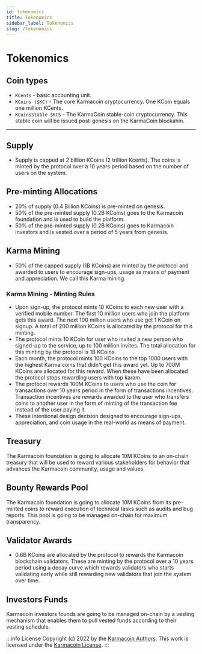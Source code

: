 ```yaml
---
id: tokenomics
title: Tokenomics
sidebar_label: Tokenomics
slug: /tokenomics
---
```


# Tokenomics

## Coin types
- `KCents` - basic accounting unit.
- `KCoins ($KC)` - The core Karmacoin cryptocurrency. One KCoin equals one million KCents.
- `KCoinsStable $KCS` - The KarmaCoin stable-coin cryptocurrency. This stable coin will be issued post-genesis on the KarmaCoin blockahin.
---

## Supply
- Supply is capped at 2 billion KCoins (2 trillion Kcents). The coins is minted by the protocol over a 10 years period based on the number of users on the system.

## Pre-minting Allocations
- 20% of supply (0.4 Billion KCoins) is pre-minted on genesis.
- 50% of the pre-minted supply (0.2B KCoins) goes to the Karmacoin foundation and is used to build the platform.
- 50% of the pre-minted supply (0.2B KCoins) goes to Karmacoin investors and is vested over a period of 5 years from genesis.

## Karma Mining

- 50% of the capped supply (1B KCoins) are minted by the protocol and awarded to users to encourage sign-ups, usage as means of payment and appreciation. We call this Karma mining.

### Karma Mining - Minting Rules
- Upon sign-up, the protocol mints 10 KCoins to each new user with a verified mobile number. The first 10 million users who join the platform gets this award. The next 100 million users who use get 1 KCoin on signup. A total of 200 million KCoins is allocated by the protocol for this minting.
- The protocol mints 10 KCoin for user who invited a new person who signed-up to the service, up to 100 million invites. 
The total allocation for this minting by the protocol is 1B KCoins.
- Each month, the protocol mints 100 KCoins to the top 1000 users with the highest Karma coins that didn't get this award yet. Up to 700M KCoins are allocated for this reward. When these have been allocated the protocol stops rewarding users with top karam.
- The protocol rewards 100M KCoins to users who use the coin for transactions over 10 years period in the form of transactions incentives. Transaction incentives are rewards awarded to the user who transfers coins to another user in the form of minting of the transaction fee instead of the user paying it.
- These intentional design decision designed to encourage sign-ups, appreciation, and coin usage in the real-world as means of payment. 

## Treasury
The Karmacoin foundation is going to allocate 10M KCoins to an on-chain treasury that will be used to reward various stakeholders for behavior that advances the Karmacoin community, usage and values.

## Bounty Rewards Pool
The Karmacoin foundation is going to allocate 10M KCoins from its pre-minted coins to reward execution of technical tasks such as audits and bug reports. This pool is going to be managed on-chain for maximum transparency.

## Validator Awards
- 0.6B KCoins are allocated by the protocol to rewards the Karmacoin blockchain validators. These are minting by the protocol over a 10 years period using a decay curve which rewards validators who starts validating early while still rewarding new validators that join the system over time.

## Investors Funds
Karmacoin investors founds are going to be managed on-chain by a vesting mechanism that enables them to pull vested funds according to their vesting schedule.


:::info License
Copyright (c) 2022 by the [Karmacoin Authors](https://github.com/avive/karmacoin-docs). This work is licensed under the [Karmacoin License](/docs/license).
:::
